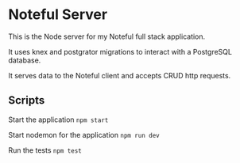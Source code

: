 # Noteful Server

This is the Node server for my Noteful full stack application. 

It uses knex and postgrator migrations to interact with a PostgreSQL database.

It serves data to the Noteful client and accepts CRUD http requests.

## Scripts

Start the application `npm start`

Start nodemon for the application `npm run dev`

Run the tests `npm test`
